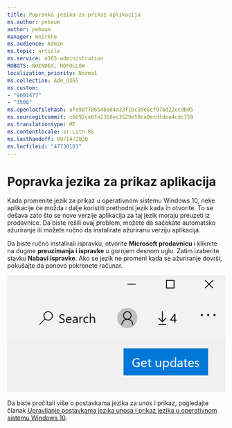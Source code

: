 ```yaml
---
title: Popravka jezika za prikaz aplikacija
ms.author: pebaum
author: pebaum
manager: mnirkhe
ms.audience: Admin
ms.topic: article
ms.service: o365-administration
ROBOTS: NOINDEX, NOFOLLOW
localization_priority: Normal
ms.collection: Adm_O365
ms.custom:
- "9001477"
- "3508"
ms.openlocfilehash: afe98f78654ba84a33f1bc3de0cf97bd22ccdb05
ms.sourcegitcommit: c6692ce0fa1358ec3529e59ca0ecdfdea4cdc759
ms.translationtype: MT
ms.contentlocale: sr-Latn-RS
ms.lasthandoff: 09/14/2020
ms.locfileid: "47730101"
---
```

# <a name="fix-the-display-language-of-apps"></a>Popravka jezika za prikaz aplikacija

Kada promenite jezik za prikaz u operativnom sistemu Windows 10, neke aplikacije će možda i dalje koristiti prethodni jezik kada ih otvorite. To se dešava zato što se nove verzije aplikacija za taj jezik moraju preuzeti iz prodavnice. Da biste rešili ovaj problem, možete da sačekate automatsko ažuriranje ili možete ručno da instalirate ažuriranu verziju aplikacija.

Da biste ručno instalirali ispravku, otvorite **Microsoft prodavnicu** i kliknite na dugme **preuzimanja i ispravke** u gornjem desnom uglu. Zatim izaberite stavku **Nabavi ispravke**. Ako se jezik ne promeni kada se ažuriranje dovrši, pokušajte da ponovo pokrenete računar.

![Nabavite ispravke.](media/get-updates.png)

Da biste pročitali više o postavkama jezika za unos i prikaz, pogledajte članak [Upravljanje postavkama jezika unosa i prikaz jezika u operativnom sistemu Windows 10](https://support.microsoft.com/help/4027670/windows-10-add-and-switch-input-and-display-language-preferences).
